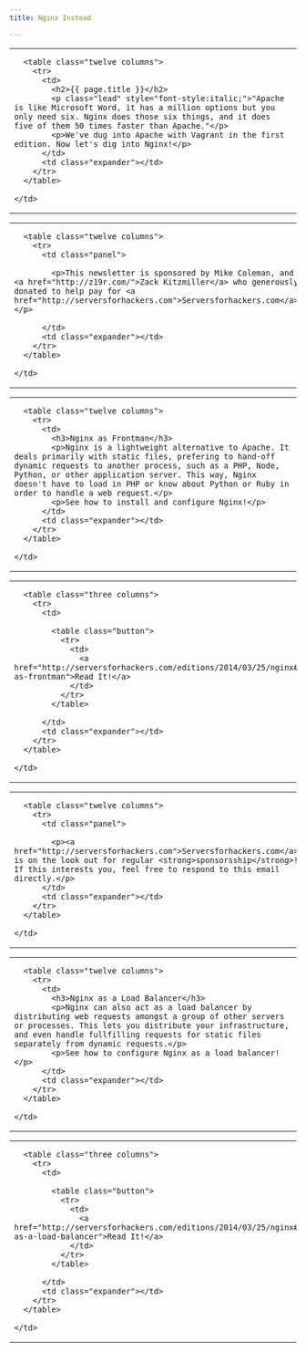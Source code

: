```yaml
---
title: Nginx Instead

---
```



<table class="row">
  <tr>
    <td class="wrapper last">

      <table class="twelve columns">
        <tr>
          <td>
            <h2>{{ page.title }}</h2>
            <p class="lead" style="font-style:italic;">"Apache is like Microsoft Word, it has a million options but you only need six. Nginx does those six things, and it does five of them 50 times faster than Apache."</p>
            <p>We've dug into Apache with Vagrant in the first edition. Now let's dig into Nginx!</p>
          </td>
          <td class="expander"></td>
        </tr>
      </table>

    </td>
  </tr>
</table>

<table class="row callout">
  <tr>
    <td class="wrapper last">

      <table class="twelve columns">
        <tr>
          <td class="panel">

            <p>This newsletter is sponsored by Mike Coleman, and <a href="http://z19r.com/">Zack Kitzmiller</a> who generously donated to help pay for <a href="http://serversforhackers.com">Serversforhackers.com</a>!</p>

          </td>
          <td class="expander"></td>
        </tr>
      </table>

    </td>
  </tr>
</table>

<table class="row">
  <tr>
    <td class="wrapper last">

      <table class="twelve columns">
        <tr>
          <td>
            <h3>Nginx as Frontman</h3>
            <p>Nginx is a lightweight alternative to Apache. It deals primarily with static files, prefering to hand-off dynamic requests to another process, such as a PHP, Node, Python, or other application server. This way, Nginx doesn't have to load in PHP or know about Python or Ruby in order to handle a web request.</p>
            <p>See how to install and configure Nginx!</p>
          </td>
          <td class="expander"></td>
        </tr>
      </table>

    </td>
  </tr>
</table>

<table class="row">
  <tr>
    <td class="wrapper last">

      <table class="three columns">
        <tr>
          <td>

            <table class="button">
              <tr>
                <td>
                  <a href="http://serversforhackers.com/editions/2014/03/25/nginx#nginx-as-frontman">Read It!</a>
                </td>
              </tr>
            </table>

          </td>
          <td class="expander"></td>
        </tr>
      </table>

    </td>
  </tr>
</table>

<table class="row callout">
  <tr>
    <td class="wrapper last">

      <table class="twelve columns">
        <tr>
          <td class="panel">

            <p><a href="http://serversforhackers.com">Serversforhackers.com</a> is on the look out for regular <strong>sponsorsship</strong>! If this interests you, feel free to respond to this email directly.</p>
          </td>
          <td class="expander"></td>
        </tr>
      </table>

    </td>
  </tr>
</table>

<table class="row">
  <tr>
    <td class="wrapper last">

      <table class="twelve columns">
        <tr>
          <td>
            <h3>Nginx as a Load Balancer</h3>
            <p>Nginx can also act as a load balancer by distributing web requests amongst a group of other servers or processes. This lets you distribute your infrastructure, and even handle fullfilling requests for static files separately from dynamic requests.</p>
            <p>See how to configure Nginx as a load balancer!</p>
          </td>
          <td class="expander"></td>
        </tr>
      </table>

    </td>
  </tr>
</table>

<table class="row">
  <tr>
    <td class="wrapper last">

      <table class="three columns">
        <tr>
          <td>

            <table class="button">
              <tr>
                <td>
                  <a href="http://serversforhackers.com/editions/2014/03/25/nginx#nginx-as-a-load-balancer">Read It!</a>
                </td>
              </tr>
            </table>

          </td>
          <td class="expander"></td>
        </tr>
      </table>

    </td>
  </tr>
</table>
